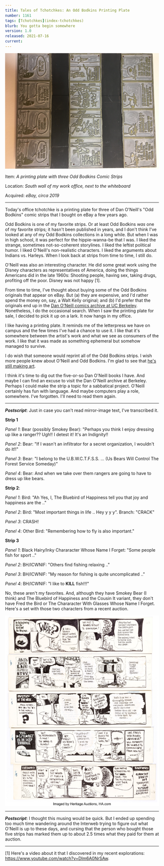 ```yaml
---
title: Tales of Tchotchkes: An Odd Bodkins Printing Plate
number: 1161
tags: [Tchotchkes](index-tchotchkes)
blurb: You gotta begin somewhere
version: 1.0
released: 2021-07-16
current: 
---
```

<img src="images/odd-bodkins-plate.png" alt="A printing plate with three Odd Bodkins strips.">

Item: _A printing plate with three Odd Bodkins Comic Strips_  

Location: _South wall of my work office, next to the whiteboard_  

Acquired: _eBay, circa 2019_  

---

Today's office tchotchke is a printing plate for three of Dan
O'Neill's "Odd Bodkins" comic strips that I bought on eBay a few
years ago.

Odd Bodkins is one of my favorite strips.  Or at least Odd Bodkins
*was* one of my favorite strips; it hasn't been published in years,
and I don't think I've looked at any of my Odd Bodkins collections
in a long while.  But when I was in high school, it was perfect for
the hippie-wanna-be that I was.  I liked the strange, sometimes
not-so-coherent storylines.  I liked the leftist political humor.
I liked O'Neill's non-realistic characters.  I liked the arguments
about Indians vs.  Harleys.  When I look back at strips from time
to time, I still do.

O'Neill was also an interesting character.  He did some great work
using the Disney characters as representatives of America, doing
the things Americans did in the late 1960s: Shooting people, having
sex, taking drugs, profiting off the poor.  Disney was not happy [1].

From time to time, I've thought about buying some of the Odd Bodkins
originals that appear on eBay.  But (a) they are expensive, and I'd
rather spend the money on, say, a Walt Kelly original; and (b) I'd
prefer that the originals end up in the [Dan O'Neill comics archive at 
UC Berkeley](https://oac.cdlib.org/findaid/ark:/13030/c8h999sq/admin/).
Nonetheless, I do the occasional search.  When I saw the printing
plate for sale, I decided to pick it up on a lark.  It now hangs
in my office.

I like having a printing plate.  It reminds me of the letterpress
we have on campus and the few times I've had a chance to use it.  I
like that it's somewhere between the artist's work and what we see
as consumers of the work.  I like that it was made as something
ephemeral but somehow managed to survive.

I do wish that someone would reprint all of the Odd Bodkins strips.
I wish more people knew about O'Neill and Odd Bodkins.  I'm glad to
see that [he's still making art](http://danoneillcomics.blogspot.com/).

I think it's time to dig out the five-or-so Dan O'Neill books I
have.  And maybe I can find an excuse to visit the Dan O'Neill
archive at Berkeley.  Perhaps I could make the strip a topic for a
sabbatical project.  O'Neill certainly has fun with language.  And
maybe computers play a role, somewhere.  I've forgotten.  I'll need
to read them again.

---

**_Postscript_**: Just in case you can't read mirror-image text, I've
transcribed it.

**Strip 1**

_Panel 1_: Bear (possibly Smokey Bear): "Perhaps you think I enjoy
dressing up like a ranger??  Ugh!! I detest it!  It's an Indignity!!

_Panel 2_: Bear: "If I wasn't an infiltrator for a secret organization,
I wouldn't do it!!"

_Panel 3_: Bear: "I belong to the U.B.W.C.T.F.S.S. ... (Us Bears Will
Control The Forest Service Someday)"

_Panel 4_: Bear: And when we take over them rangers are going to have 
to dress up like bears.

**Strip 2**: 

_Panel 1_: Bird: "Ah Yes, I, The Bluebird of Happiness tell you that
joy and happiness are the .."

_Panel 2_: Bird: "Most important things in life .. Hey y y y".  Branch:
"CRACK"

_Panel 3_: CRASH!

_Panel 4_: Other Bird: "Remembering how to fly is also important."

**Strip 3**

_Panel 1_: Black Hairy/Inky Chararacter Whose Name I Forget: "Some people
fish for sport .."

_Panel 2_: BH/ICWNIF: "Others find fishing relaxing .."

_Panel 3_: BH/ICWNIF: "My reason for fishing is quite uncomplicated .."

_Panel 4_: BH/ICWNIF: "I like to **KILL** fish!!!"

No, these aren't my favorites.  And, although they have Smokey Bear (I
think) and The Bluebird of Happiness and the Cousin It variant,
they don't have Fred the Bird or The Chararacter With Glasses Whose
Name I Forget.  Here's a set with those two characters from a recent 
auction.

<img src="images/odd-bodkins-letters.jpg" width=600 alt="Five comic strips.">

---

**_Postscript_**: I thought this musing would be quick.  But I ended
up spending too much time wandering around the Interweb trying to
figure out what O'Neill is up to these days, and cursing that the
person who bought those five strips has marked them up to about 
2.5 times what they paid for them at auction.

---

[1] Here's a video about it that I discovered in my recent explorations:
<https://www.youtube.com/watch?v=Dlm6A0NrSAw>.
